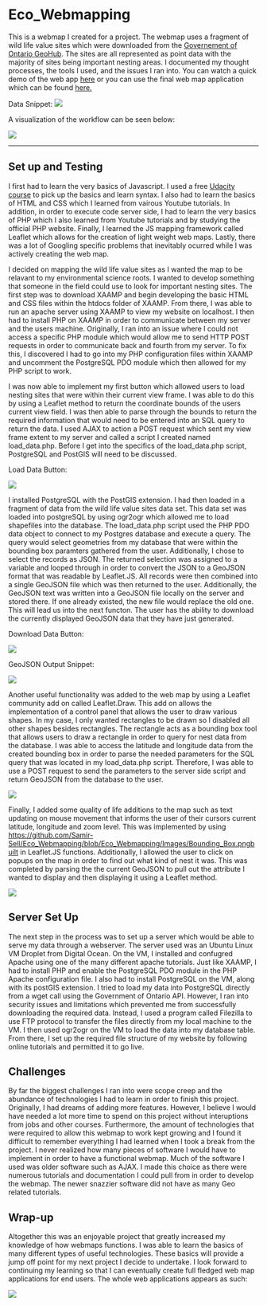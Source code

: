 # Eco_Webmapping

This is a webmap I created for a project. The webmap uses a fragment of wild life value sites which were downloaded from the [Governement of Ontario GeoHub](https://geohub.lio.gov.on.ca/datasets/wildlife-values-site/geoservice). The sites are all represented as point data with the majority of sites being important nesting areas. I  documented my thought processes, the tools I used, and the issues I ran into. You can watch a quick demo of the web app [here](https://imgur.com/a/wi1l73x) or you can use the final web map application which can be found [here.](http://178.128.231.160/)

Data Snippet:
![](https://github.com/Samir-Sell/Eco_Webmapping/blob/Eco_Webmapping/Images/Data.PNG)



A visualization of the workflow can be seen below: 


![](https://github.com/Samir-Sell/Eco_Webmapping/blob/Eco_Webmapping/Images/Webmap_App%20(2).png)

---

## Set up and Testing

I first had to learn the very basics of Javascript. I used a free [Udacity course](https://www.udacity.com/course/intro-to-javascript--ud803) to pick up the basics and learn syntax. I also had to learn the basics of HTML and CSS which I learned from vairous Youtube tutorials. In addition, in order to execute code server side, I had to learn the very basics of PHP which I also learned from Youtube tutorials and by studying the official PHP website. Finally, I learned the JS mapping framework called Leaflet which allows for the creation of light weight web maps. Lastly, there was a lot of Googling specific problems that inevitably ocurred while I was actively creating the web map.

I decided on mapping the wild life value sites as I wanted the map to be relavant to my environmental science roots. I wanted to develop something that someone in the field could use to look for important nesting sites. The first step was to download XAAMP and begin developing the basic HTML and CSS files within the htdocs folder of XAAMP. From there, I was able to run an apache server using XAAMP to view my website on localhost. I then had to install PHP on XAAMP in order to communicate between my server and the users machine. Originally, I ran into an issue where I could not access a specific PHP module which would allow me to send HTTP POST requests in order to communicate back and fourth from my server. To fix this, I discovered I had to go into my PHP configuration files within XAAMP and uncomment the PostgreSQL PDO module which then allowed for my PHP script to work. 

I was now able to implement my first button which allowed users to load nesting sites that were within their current view frame. I was able to do this by using a Leaflet method to return the coordinate bounds of the users current view field. I was then able to parse through the bounds to return the required information that would need to be entered into an SQL query to return the data. I used AJAX to action a POST request which sent my view frame extent to my server and called a script I created named load_data.php. Before I get into the specifics of the load_data.php script, PostgreSQL and PostGIS will need to be discussed. 

Load Data Button:

![](https://github.com/Samir-Sell/Eco_Webmapping/blob/Eco_Webmapping/Images/Load_Data.PNG)

I installed PostgreSQL with the PostGIS extension. I had then loaded in a fragment of data from the wild life value sites data set. This data set was loaded into postgreSQL by using ogr2ogr which allowed me to load shapefiles into the database. The load_data.php script used the PHP PDO data object to connect to my Postgres database and execute a query. The query would select geometries from my database that were within the bounding box paramters gathered from the user. Additionally, I chose to select the records as JSON. The returned selection was assigned to a variable and looped through in order to convert the JSON to a GeoJSON format that was readable by Leaflet.JS. All records were then combined into a single GeoJSON file which was then returned to the user. Additionally, the GeoJSON text was written into a GeoJSON file locally on the server and stored there. If one already existed, the new file would replace the old one. This will lead us into the next functon. The user has the ability to download the currently displayed GeoJSON data that they have just generated. 

Download Data Button:

![](https://github.com/Samir-Sell/Eco_Webmapping/blob/Eco_Webmapping/Images/Download_Data.PNG)

GeoJSON Output Snippet:

![](https://github.com/Samir-Sell/Eco_Webmapping/blob/Eco_Webmapping/Images/GeoJSON.PNG)

Another useful functionality was added to the web map by using a Leaflet community add on called Leaflet.Draw. This add on allows the implementation of a control panel that allows the user to draw various shapes. In my case, I only wanted rectangles to be drawn so I disabled all other shapes besides rectangles. The rectangle acts as a bounding box tool that allows users to draw a rectangle in order to query for nest data from the database. I was able to access the latitude and longitude data from the created bounding box in order to parse the needed parameters for the SQL query that was located in my load_data.php script. Therefore, I was able to use a POST request to send the parameters to the server side script and return GeoJSON from the database to the user.

![](https://github.com/Samir-Sell/Eco_Webmapping/blob/Eco_Webmapping/Images/Bounding_Box.png)


Finally, I added some quality of life additions to the map such as text updating on mouse movement that informs the user of their cursors current latitude, longitude and zoom level. This was implemented by using https://github.com/Samir-Sell/Eco_Webmapping/blob/Eco_Webmapping/Images/Bounding_Box.pngbuilt in Leaflet.JS functions. Additionally, I allowed the user to click on popups on the map in order to find out what kind of nest it was. This was completed by parsing the the current GeoJSON to pull out the attribute I wanted to display and then displaying it using a Leaflet method. 

![](https://github.com/Samir-Sell/Eco_Webmapping/blob/Eco_Webmapping/Images/popup.PNG)

## Server Set Up

The next step in the process was to set up a server which would be able to serve my data through a webserver. The server used was an Ubuntu Linux VM Droplet from Digital Ocean. On the VM, I installed and confugred Apache using one of the many different apache tutorials. Just like XAAMP, I had to install PHP and enable the PostgreSQL PDO module in the PHP Apache configuration file. I also had to install PostgreSQL on the VM, along with its postGIS extension. I tried to load my data into PostgreSQL directly from a wget call using the Government of Ontario API. However, I ran into security issues and limitations which prevented me from successfully downloading the required data. Instead, I used a program called Filezilla to use FTP protocol to transfer the files directly from my local machine to the VM. I then used ogr2ogr on the VM to load the data into my database table. From there, I set up the required file structure of my website by following online tutorials and permitted it to go live. 

## Challenges

By far the biggest challenges I ran into were scope creep and the abundance of technologies I had to learn in order to finish this project. Originally, I had dreams of adding more features. However, I believe I would have needed a lot more time to spend on this project without interuptions from jobs and other courses. Furthermore, the amount of technologies that were required to allow this webmap to work kept growing and I found it difficult to remember everything I had learned when I took a break from the project. I never realized how many pieces of software I would have to implement in order to have a functional webmap. Much of the software I used was older software such as AJAX. I made this choice as there were numerous tutorials and documentation I could pull from in order to develop the webmap. The newer snazzier software did not have as many Geo related tutorials. 

## Wrap-up

Altogether this was an enjoyable project that greatly increased my knowledge of how webmaps functions. I was able to learn the basics of many different types of useful technologies. These basics will provide a jump off point for my next project I decide to undertake. I look forward to continuing my learning so that I can eventually create full fledged web map applications for end users. The whole web applications appears as such:

![](https://github.com/Samir-Sell/Eco_Webmapping/blob/Eco_Webmapping/Images/Overview.PNG)

